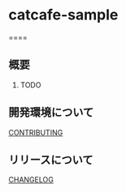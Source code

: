 # catcafe-sample
====

## 概要  

1. TODO

## 開発環境について

[CONTRIBUTING](.github/CONTRIBUTING.md)

## リリースについて

[CHANGELOG](./CHANGELOG.md)

